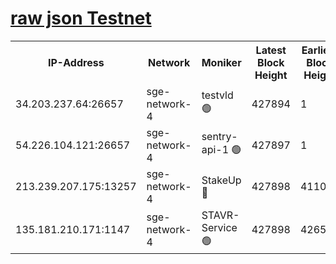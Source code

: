 
[raw json Testnet](https://rpc-check.sget.stavr.tech/sget/rpc-sget-result.json)
=


<table><tr><th>IP-Address</th><th>Network</th><th>Moniker</th><th>Latest Block Height</th><th>Earliest Block Height</th><th>Catching Up</th><th>Voting Power</th><th>Scan Time</th></tr><tr><td>34.203.237.64:26657</td><td>sge-network-4</td><td>testvld 🟢</td><td>427894</td><td>1</td><td>False</td><td>0</td><td>2023-11-29T18:38:20.415365200UTC</td></tr><tr><td>54.226.104.121:26657</td><td>sge-network-4</td><td>sentry-api-1 🟢</td><td>427897</td><td>1</td><td>False</td><td>0</td><td>2023-11-29T18:38:33.275492876UTC</td></tr><tr><td>213.239.207.175:13257</td><td>sge-network-4</td><td>StakeUp 🔴</td><td>427898</td><td>411001</td><td>False</td><td>100</td><td>2023-11-29T18:38:41.701667524UTC</td></tr><tr><td>135.181.210.171:1147</td><td>sge-network-4</td><td>STAVR-Service 🟢</td><td>427898</td><td>426501</td><td>False</td><td>0</td><td>2023-11-29T18:38:42.093084868UTC</td></tr></table>
